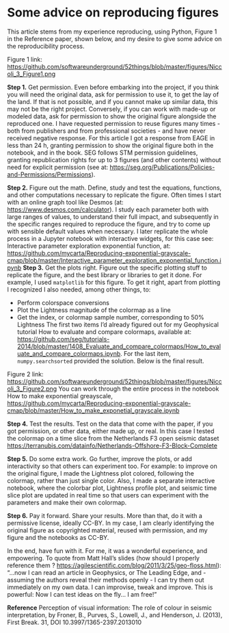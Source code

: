 # Some advice on reproducing figures

This article stems from my experience reproducing, using Python, Figure 1 in the Reference paper, shown below, and my desire to give some advice on the reproducibility process.

Figure 1 link: 
https://github.com/softwareunderground/52things/blob/master/figures/Niccoli_3_Figure1.png

__Step 1.__ Get permission. Even before embarking into the project, if you think you will need the original data, ask for permission to use it, to get the lay of the land. If that is not possible, and if you cannot make up similar data, this may not be the right project. Conversely, if you can work with made-up or modeled data, ask for permission to show the original figure alongside the reproduced one. I have requested permission to reuse figures many times - both from publishers and from professional societies - and have never received negative response. For this article I got a response from EAGE in less than 24 h, granting permission to show the original figure both in the notebook, and in the book. SEG follows STM permission guidelines, granting republication rights for up to 3 figures (and other contents) without need for explicit permission (see at: https://seg.org/Publications/Policies-and-Permissions/Permissions).

__Step 2.__ Figure out the math. Define, study and test the equations, functions, and other computations necessary to replicate the figure. Often times I start with an online graph tool like Desmos (at:  https://www.desmos.com/calculator). I study each parameter both with large ranges of values, to understand their full impact, and subsequently in the specific ranges required to reproduce the figure, and try to come up with sensible default values when necessary. I later replicate the whole process in a Jupyter notebook with interactive widgets, for this case see: Interactive parameter exploration exponential function, at: https://github.com/mycarta/Reproducing-exponential-grayscale-cmap/blob/master/Interactive_parameter_exploration_exponential_function.ipynb
__Step 3.__ Get the plots right. Figure out the specific plotting stuff to replicate the figure, and the best library or libraries to get it done. For example, I used `matplotlib` for this figure. To get it right, apart from plotting I recognized I also needed, among other things, to:
-	Perform colorspace conversions
-	Plot the Lightness magnitude of the colormap as a line
-	Get the index, or colormap sample number, corresponding to 50% Lightness
The first two items I’d already figured out for my Geophysical tutorial How to evaluate and compare colormaps, available at: https://github.com/seg/tutorials-2014/blob/master/1408_Evaluate_and_compare_colormaps/How_to_evaluate_and_compare_colormaps.ipynb.  For the last item, `numpy.searchsorted` provided the solution.
Below is the final result.

Figure 2 link: 
https://github.com/softwareunderground/52things/blob/master/figures/Niccoli_3_Figure2.png
You can work through the entire process in the notebook How to make exponential greayscale, https://github.com/mycarta/Reproducing-exponential-grayscale-cmap/blob/master/How_to_make_exponetial_grayscale.ipynb

__Step 4.__ Test the results. Test on the data that come with the paper, if you got permission, or other data, either made up, or real.  In this case I tested the colormap on a time slice from the Netherlands F3 open seismic dataset https://terranubis.com/datainfo/Netherlands-Offshore-F3-Block-Complete

__Step 5.__ Do some extra work. Go further, improve the plots, or add interactivity so that others can experiment too. For example: to improve on the original figure, I made the Lightness plot colored, following the colormap, rather than just single color. Also, I made a separate interactive notebook, where the colorbar plot, Lightness profile plot, and seismic time slice plot are updated in real time so that users can experiment with the parameters and make their own colormap.

__Step 6.__ Pay it forward. Share your results. More than that, do it with a permissive license, ideally CC-BY. In my case, I am clearly identifying the original figure as copyrighted material, reused with permission, and my figure and the notebooks as CC-BY.

In the end, have fun with it. For me, it was a wonderful experience, and empowering. To quote from Matt Hall’s slides (how should I properly reference them ? https://agilescientific.com/blog/2011/3/25/geo-floss.html): “...now I can read an article in Geophysics, or The Leading Edge, and - assuming the authors reveal their methods openly - I can try them out immediately on my own data. I can improvise, tweak and improve. This is powerful: Now I can test ideas on the fly… I am free!”

__Reference__
Perception of visual information: The role of colour in seismic interpretation, by Froner, B., Purves, S., Lowell, J., and Henderson, J. (2013), First Break. 31, DOI 10.3997/1365-2397.2013010
